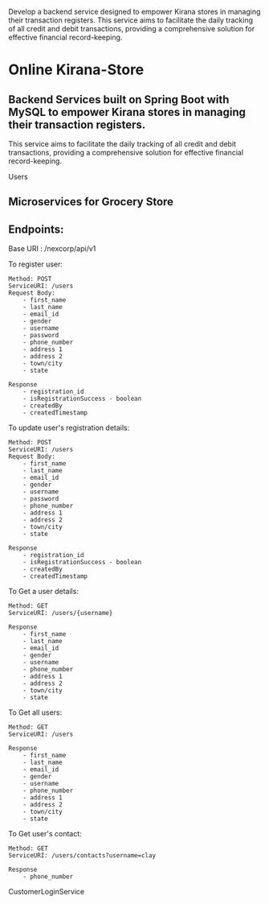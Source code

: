 Develop a backend service designed to empower Kirana stores in managing their
transaction registers. This service aims to facilitate the daily tracking of all credit and debit
transactions, providing a comprehensive solution for effective financial record-keeping.
# Online Kirana-Store

## Backend Services built on Spring Boot with MySQL to empower Kirana stores in managing their transaction registers.
This service aims to facilitate the daily tracking of all credit and debit
transactions, providing a comprehensive solution for effective financial record-keeping.

Users


## Microservices for Grocery Store



## Endpoints:

Base URI : /nexcorp/api/v1

To register user:

	Method: POST
	ServiceURI: /users
	Request Body:
		- first_name
		- last_name
		- email_id
		- gender
		- username
		- password
		- phone_number
		- address 1
		- address 2
		- town/city
		- state
	
	Response
		- registration_id
		- isRegistrationSuccess - boolean
		- createdBy
		- createdTimestamp
		
To update user's registration details:

	Method: POST
	ServiceURI: /users
	Request Body:
		- first_name
		- last_name
		- email_id
		- gender
		- username
		- password
		- phone_number
		- address 1
		- address 2
		- town/city
		- state
	
	Response
		- registration_id
		- isRegistrationSuccess - boolean
		- createdBy
		- createdTimestamp
	
To Get a user details:

	Method: GET
	ServiceURI: /users/{username}
		
	Response
		- first_name
		- last_name
		- email_id
		- gender
		- username
		- phone_number
		- address 1
		- address 2
		- town/city
		- state

To Get all users:

	Method: GET
	ServiceURI: /users
		
	Response
		- first_name
		- last_name
		- email_id
		- gender
		- username
		- phone_number
		- address 1
		- address 2
		- town/city
		- state

To Get user's contact:

	Method: GET
	ServiceURI: /users/contacts?username=clay
		
	Response
		- phone_number

CustomerLoginService
